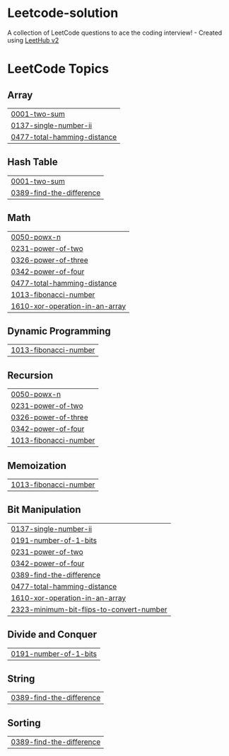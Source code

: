 # Leetcode-solution
A collection of LeetCode questions to ace the coding interview! - Created using [LeetHub v2](https://github.com/arunbhardwaj/LeetHub-2.0)

<!---LeetCode Topics Start-->
# LeetCode Topics
## Array
|  |
| ------- |
| [0001-two-sum](https://github.com/Ashwani-mic/Leetcode-solution/tree/master/0001-two-sum) |
| [0137-single-number-ii](https://github.com/Ashwani-mic/Leetcode-solution/tree/master/0137-single-number-ii) |
| [0477-total-hamming-distance](https://github.com/Ashwani-mic/Leetcode-solution/tree/master/0477-total-hamming-distance) |
## Hash Table
|  |
| ------- |
| [0001-two-sum](https://github.com/Ashwani-mic/Leetcode-solution/tree/master/0001-two-sum) |
| [0389-find-the-difference](https://github.com/Ashwani-mic/Leetcode-solution/tree/master/0389-find-the-difference) |
## Math
|  |
| ------- |
| [0050-powx-n](https://github.com/Ashwani-mic/Leetcode-solution/tree/master/0050-powx-n) |
| [0231-power-of-two](https://github.com/Ashwani-mic/Leetcode-solution/tree/master/0231-power-of-two) |
| [0326-power-of-three](https://github.com/Ashwani-mic/Leetcode-solution/tree/master/0326-power-of-three) |
| [0342-power-of-four](https://github.com/Ashwani-mic/Leetcode-solution/tree/master/0342-power-of-four) |
| [0477-total-hamming-distance](https://github.com/Ashwani-mic/Leetcode-solution/tree/master/0477-total-hamming-distance) |
| [1013-fibonacci-number](https://github.com/Ashwani-mic/Leetcode-solution/tree/master/1013-fibonacci-number) |
| [1610-xor-operation-in-an-array](https://github.com/Ashwani-mic/Leetcode-solution/tree/master/1610-xor-operation-in-an-array) |
## Dynamic Programming
|  |
| ------- |
| [1013-fibonacci-number](https://github.com/Ashwani-mic/Leetcode-solution/tree/master/1013-fibonacci-number) |
## Recursion
|  |
| ------- |
| [0050-powx-n](https://github.com/Ashwani-mic/Leetcode-solution/tree/master/0050-powx-n) |
| [0231-power-of-two](https://github.com/Ashwani-mic/Leetcode-solution/tree/master/0231-power-of-two) |
| [0326-power-of-three](https://github.com/Ashwani-mic/Leetcode-solution/tree/master/0326-power-of-three) |
| [0342-power-of-four](https://github.com/Ashwani-mic/Leetcode-solution/tree/master/0342-power-of-four) |
| [1013-fibonacci-number](https://github.com/Ashwani-mic/Leetcode-solution/tree/master/1013-fibonacci-number) |
## Memoization
|  |
| ------- |
| [1013-fibonacci-number](https://github.com/Ashwani-mic/Leetcode-solution/tree/master/1013-fibonacci-number) |
## Bit Manipulation
|  |
| ------- |
| [0137-single-number-ii](https://github.com/Ashwani-mic/Leetcode-solution/tree/master/0137-single-number-ii) |
| [0191-number-of-1-bits](https://github.com/Ashwani-mic/Leetcode-solution/tree/master/0191-number-of-1-bits) |
| [0231-power-of-two](https://github.com/Ashwani-mic/Leetcode-solution/tree/master/0231-power-of-two) |
| [0342-power-of-four](https://github.com/Ashwani-mic/Leetcode-solution/tree/master/0342-power-of-four) |
| [0389-find-the-difference](https://github.com/Ashwani-mic/Leetcode-solution/tree/master/0389-find-the-difference) |
| [0477-total-hamming-distance](https://github.com/Ashwani-mic/Leetcode-solution/tree/master/0477-total-hamming-distance) |
| [1610-xor-operation-in-an-array](https://github.com/Ashwani-mic/Leetcode-solution/tree/master/1610-xor-operation-in-an-array) |
| [2323-minimum-bit-flips-to-convert-number](https://github.com/Ashwani-mic/Leetcode-solution/tree/master/2323-minimum-bit-flips-to-convert-number) |
## Divide and Conquer
|  |
| ------- |
| [0191-number-of-1-bits](https://github.com/Ashwani-mic/Leetcode-solution/tree/master/0191-number-of-1-bits) |
## String
|  |
| ------- |
| [0389-find-the-difference](https://github.com/Ashwani-mic/Leetcode-solution/tree/master/0389-find-the-difference) |
## Sorting
|  |
| ------- |
| [0389-find-the-difference](https://github.com/Ashwani-mic/Leetcode-solution/tree/master/0389-find-the-difference) |
<!---LeetCode Topics End-->